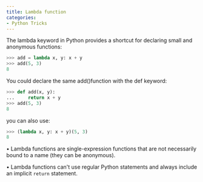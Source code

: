 ```yaml
---
title: Lambda function
categories:
- Python Tricks
---
```

<!-- more -->

The lambda keyword in Python provides a shortcut for declaring small and anonymous functions:
```python
>>> add = lambda x, y: x + y
>>> add(5, 3)
8
```
You could declare the same add()function with the def keyword:
```python
>>> def add(x, y):
...     return x + y
>>> add(5, 3)
8
```
you can also use:
```python
>>> (lambda x, y: x + y)(5, 3)
8
```
• Lambda functions are single-expression functions that are not necessarily bound to a name (they can be anonymous).

• Lambda functions can't use regular Python statements and always include an implicit `return` statement.